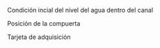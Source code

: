 Condición incial del nivel del agua dentro del canal

Posición de la compuerta

Tarjeta de adquisición